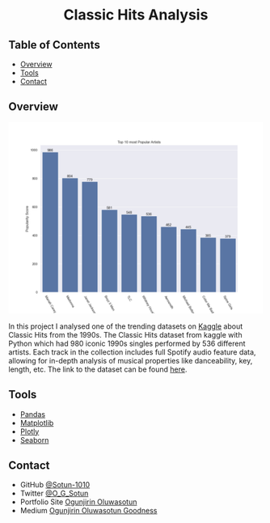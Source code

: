 <h1 align="center">Classic Hits Analysis</h1>

<!-- TABLE OF CONTENTS -->

## Table of Contents

- [Overview](#overview)
- [Tools](#tools)
- [Contact](#contact)

<!-- OVERVIEW -->

## Overview

![screenshot](poparts.png)

In this project I analysed one of the trending datasets on [Kaggle](<https://www.kaggle.com>) about Classic Hits from the 1990s. The Classic Hits dataset from kaggle with Python which had 980 iconic 1990s singles performed by 536 different artists. Each track in the collection includes full Spotify audio feature data, allowing for in-depth analysis of musical properties like danceability, key, length, etc. The link to the dataset can be found [here](https://www.kaggle.com/datasets/thebumpkin/1990s-classic-hits-with-spotify-data).

## Tools

- [Pandas](https://pandas.pydata.org)
- [Matplotlib](https://matplotlib.org)
- [Plotly](https://plotly.com/)
- [Seaborn](https://seaborn.pydata.org)

## Contact

- GitHub [@Sotun-1010](https://github.com/Sotun-1010)
- Twitter [@O_G_Sotun](https://twitter.com/O_G_Sotun?t=kRiO1YNhYKn8NJJnxTZ42A&s=03)
- Portfolio Site [Ogunjirin Oluwasotun](https://www.datascienceportfol.io/oluwasotunogunjirind)
- Medium [Ogunjirin Oluwasotun Goodness](https://medium.com/@oluwasotunogunjirin)
